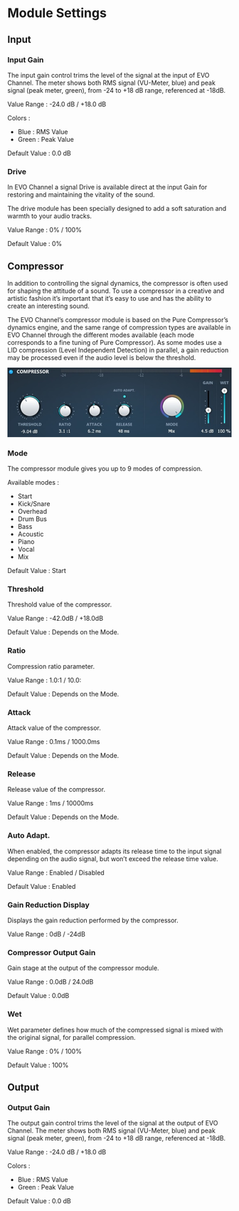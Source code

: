 # Module Settings

## Input

### Input Gain

The input gain control trims the level of the signal at the input of EVO Channel. The meter shows both RMS
signal (VU-Meter, blue) and peak signal (peak meter, green), from -24 to +18 dB range, referenced at -18dB.


Value Range : -24.0 dB / +18.0 dB


Colors : 
- Blue : RMS Value 
- Green : Peak Value


Default Value : 0.0 dB

### Drive

In EVO Channel a signal Drive is available direct at the input Gain for restoring and maintaining the vitality of
the sound.

The drive module has been specially designed to add a soft saturation and warmth to your audio tracks.


Value Range : 0% / 100%

Default Value : 0%

## Compressor

In addition to controlling the signal dynamics, the compressor is often used for shaping the attitude of a sound.
To use a compressor in a creative and artistic fashion it’s important that it’s easy to use and has the ability to
create an interesting sound.

The EVO Channel’s compressor module is based on the Pure Compressor’s dynamics engine, and the same
range of compression types are available in EVO Channel through the different modes available (each mode
corresponds to a fine tuning of Pure Compressor). As some modes use a LID compression (Level Independent
Detection) in parallel, a gain reduction may be processed even if the audio level is below the threshold.

![](include/ManualEvoChannel-010.jpg)

### Mode

The compressor module gives you up to 9 modes of compression.


Available modes :


- Start
- Kick/Snare
- Overhead
- Drum Bus
- Bass
- Acoustic
- Piano
- Vocal
- Mix


Default Value : Start


### Threshold

Threshold value of the compressor.


Value Range : -42.0dB / +18.0dB


Default Value : Depends on the Mode.

### Ratio

Compression ratio parameter.


Value Range : 1.0:1 / 10.0:


Default Value : Depends on the Mode.

### Attack

Attack value of the compressor.


Value Range : 0.1ms / 1000.0ms


Default Value : Depends on the Mode.

### Release

Release value of the compressor.


Value Range : 1ms / 10000ms


Default Value : Depends on the Mode.

### Auto Adapt.

When enabled, the compressor adapts its release time to the input signal depending on the audio signal, but
won’t exceed the release time value.


Value Range : Enabled / Disabled


Default Value : Enabled


### Gain Reduction Display

Displays the gain reduction performed by the compressor.


Value Range : 0dB / -24dB


### Compressor Output Gain

Gain stage at the output of the compressor module.


Value Range : 0.0dB / 24.0dB


Default Value : 0.0dB

### Wet

Wet parameter defines how much of the compressed signal is mixed with the original signal, for parallel
compression.


Value Range : 0% / 100%


Default Value : 100%

## Output

### Output Gain

The output gain control trims the level of the signal at the output of EVO Channel. The meter shows both RMS
signal (VU-Meter, blue) and peak signal (peak meter, green), from -24 to +18 dB range, referenced at -18dB.


Value Range : -24.0 dB / +18.0 dB


Colors :
- Blue : RMS Value
- Green : Peak Value


Default Value : 0.0 dB

